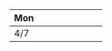 
| Mon |     |     |     |     |     |     |     |
| --- | --- | --- | --- | --- | --- | --- | --- |
| 4/7 |     |     |     |     |     |     |     |
